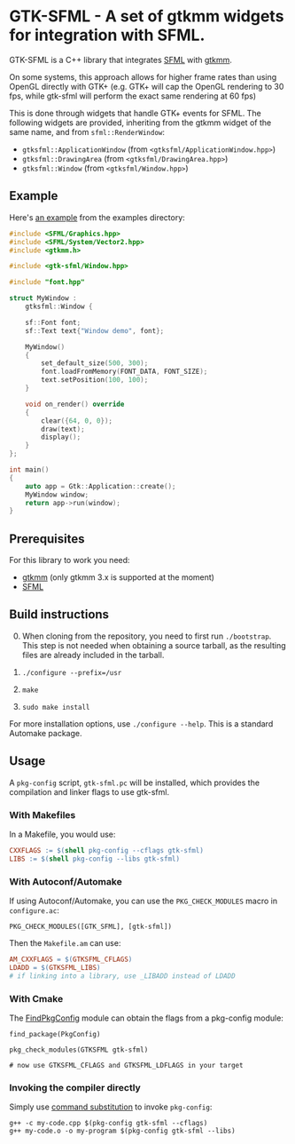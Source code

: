 # GTK-SFML - A set of gtkmm widgets for integration with SFML.

GTK-SFML is a C++ library that integrates [SFML](https://www.sfml-dev.org/) with
[gtkmm](https://gtkmm.org).

On some systems, this approach allows for higher frame rates than using OpenGL directly
with GTK+ (e.g. GTK+ will cap the OpenGL rendering to 30 fps, while gtk-sfml will perform
the exact same rendering at 60 fps)

This is done through widgets that handle GTK+ events for SFML. The following widgets are
provided, inheriting from the gtkmm widget of the same name, and from
`sfml::RenderWindow`:

- `gtksfml::ApplicationWindow` (from `<gtksfml/ApplicationWindow.hpp>`)
- `gtksfml::DrawingArea` (from `<gtksfml/DrawingArea.hpp>`)
- `gtksfml::Window` (from `<gtksfml/Window.hpp>`)


## Example

Here's [an example](examples/window.cpp) from the examples directory:

```cpp
#include <SFML/Graphics.hpp>
#include <SFML/System/Vector2.hpp>
#include <gtkmm.h>

#include <gtk-sfml/Window.hpp>

#include "font.hpp"

struct MyWindow :
    gtksfml::Window {

    sf::Font font;
    sf::Text text{"Window demo", font};

    MyWindow()
    {
        set_default_size(500, 300);
        font.loadFromMemory(FONT_DATA, FONT_SIZE);
        text.setPosition(100, 100);
    }

    void on_render() override
    {
        clear({64, 0, 0});
        draw(text);
        display();
    }
};

int main()
{
    auto app = Gtk::Application::create();
    MyWindow window;
    return app->run(window);
}
```


## Prerequisites

For this library to work you need:

- [gtkmm](https://gtkmm.org) (only gtkmm 3.x is supported at the moment)
- [SFML](https://www.sfml-dev.org/)


## Build instructions

0. When cloning from the repository, you need to first run `./bootstrap`. This step is not
   needed when obtaining a source tarball, as the resulting files are already included in
   the tarball.

1. `./configure --prefix=/usr`

2. `make`

3. `sudo make install`

For more installation options, use `./configure --help`. This is a standard Automake
package.


## Usage

A `pkg-config` script, `gtk-sfml.pc` will be installed, which provides the compilation and
linker flags to use gtk-sfml.

### With Makefiles
 In a Makefile, you would use:

```Makefile
CXXFLAGS := $(shell pkg-config --cflags gtk-sfml)
LIBS := $(shell pkg-config --libs gtk-sfml)
```


### With Autoconf/Automake

If using Autoconf/Automake, you can use the `PKG_CHECK_MODULES` macro in `configure.ac`:

```
PKG_CHECK_MODULES([GTK_SFML], [gtk-sfml])
```

Then the `Makefile.am` can use:

```Makefile
AM_CXXFLAGS = $(GTKSFML_CFLAGS)
LDADD = $(GTKSFML_LIBS)
# if linking into a library, use _LIBADD instead of LDADD
```


### With Cmake

The [FindPkgConfig](https://cmake.org/cmake/help/latest/module/FindPkgConfig.html) module can obtain the flags from a pkg-config module:

```
find_package(PkgConfig)

pkg_check_modules(GTKSFML gtk-sfml)

# now use GTKSFML_CFLAGS and GTKSFML_LDFLAGS in your target
```


### Invoking the compiler directly

Simply use [command
substitution](https://www.gnu.org/software/bash/manual/html_node/Command-Substitution.html)
to invoke `pkg-config`:

```
g++ -c my-code.cpp $(pkg-config gtk-sfml --cflags)
g++ my-code.o -o my-program $(pkg-config gtk-sfml --libs)
```

